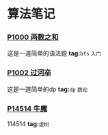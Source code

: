 # 算法笔记

### [P1000 两数之和](./noteConfig/P1000.md)
这是一道简单的语法题
**tag:**`bfs` `入门` 

### [P1002 过河卒](./noteConfig/P1002.md)
这是一道简单的dp
**tag:**`dp` `数论` 

### [P14514 牛魔](./noteConfig/P14514.md)
114514
**tag:**`虚树` 

